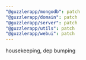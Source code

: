 ```yaml
---
"@guzzlerapp/mongodb": patch
"@guzzlerapp/domain": patch
"@guzzlerapp/server": patch
"@guzzlerapp/utils": patch
"@guzzlerapp/webui": patch
---
```


housekeeping, dep bumping
